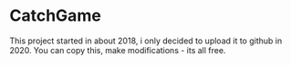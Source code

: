 # CatchGame
This project started in about 2018, i only decided to upload it to github in 2020.
You can copy this, make modifications - its all free.

